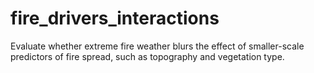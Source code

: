 # fire_drivers_interactions
Evaluate whether extreme fire weather blurs the effect of smaller-scale predictors of fire spread, such as topography and vegetation type.
